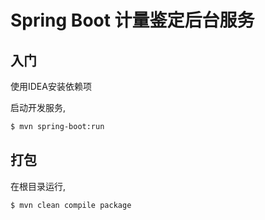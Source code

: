 # Spring Boot 计量鉴定后台服务

## 入门

使用IDEA安装依赖项

启动开发服务,

```bash
$ mvn spring-boot:run
```

## 打包

在根目录运行,

```bash
$ mvn clean compile package
```